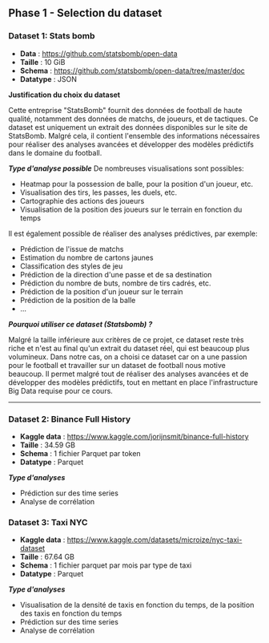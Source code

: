 
## Phase 1 - Selection du dataset
### Dataset 1: Stats bomb
- **Data** : https://github.com/statsbomb/open-data
- **Taille** : 10 GiB
- **Schema** : https://github.com/statsbomb/open-data/tree/master/doc
- **Datatype** : JSON

**Justification du choix du dataset**

Cette entreprise "StatsBomb" fournit des données de football de haute qualité, notamment des données de matchs, de joueurs, et de tactiques. 
Ce dataset est uniquement un extrait des données disponibles sur le site de StatsBomb. Malgré cela, il contient l'ensemble
des informations nécessaires pour réaliser des analyses avancées et développer des modèles prédictifs dans le domaine du football.

***Type d'analyse possible***
De nombreuses visualisations sont possibles: 
- Heatmap pour la possession de balle, pour la position d'un joueur, etc.
- Visualisation des tirs, les passes, les duels, etc. 
- Cartographie des actions des joueurs
- Visualisation de la position des joueurs sur le terrain en fonction du temps

Il est également possible de réaliser des analyses prédictives, par exemple:
- Prédiction de l'issue de matchs
- Estimation du nombre de cartons jaunes
- Classification des styles de jeu
- Prédiction de la direction d'une passe et de sa destination
- Prédiction du nombre de buts, nombre de tirs cadrés, etc.
- Prédiction de la position d'un joueur sur le terrain
- Prédiction de la position de la balle
- ...

***Pourquoi utiliser ce dataset (Statsbomb) ?***

Malgré la taille inférieure aux critères de ce projet, ce dataset reste très riche et n'est au final qu'un extrait du dataset réel, qui est beaucoup plus volumineux.
Dans notre cas, on a choisi ce dataset car on a une passion pour le football et travailler sur un dataset de football nous motive beaucoup. Il permet malgré tout de réaliser des analyses avancées et de développer des modèles prédictifs, tout en mettant en place l'infrastructure Big Data requise pour ce cours.

----------------------------------------------------------------
### Dataset 2: Binance Full History
- **Kaggle data** : https://www.kaggle.com/jorijnsmit/binance-full-history
- **Taille** : 34.59 GB
- **Schema** : 1 fichier Parquet par token
- **Datatype** : Parquet

***Type d'analyses***
- Prédiction sur des time series
- Analyse de corrélation

### Dataset 3: Taxi NYC
- **Kaggle data** : https://www.kaggle.com/datasets/microize/nyc-taxi-dataset
- **Taille** : 67.64 GB
- **Schema** : 1 fichier parquet par mois par type de taxi
- **Datatype** : Parquet

***Type d'analyses***
- Visualisation de la densité de taxis en fonction du temps, de la position des taxis en fonction du temps
- Prédiction sur des time series
- Analyse de corrélation